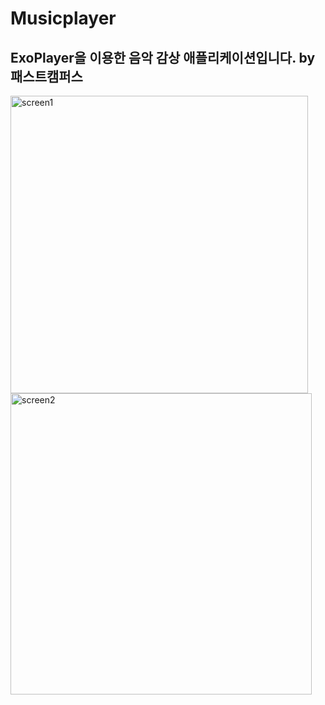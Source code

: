 # Musicplayer
## ExoPlayer을 이용한 음악 감상 애플리케이션입니다. by 패스트캠퍼스
<img width="476" alt="screen1" src="https://user-images.githubusercontent.com/99385873/173672631-7f8ff596-2b27-4c66-9978-e87dae242789.png">
<img width="482" alt="screen2" src="https://user-images.githubusercontent.com/99385873/173672796-3ff378ca-8be3-4393-8fa5-0d5224dae33f.png">
